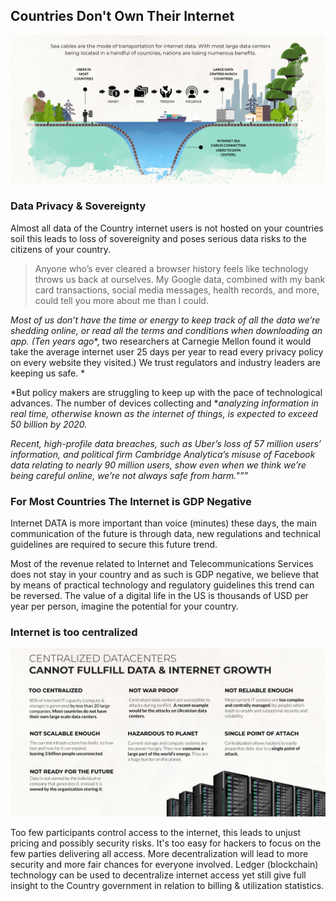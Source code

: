 

## Countries Don't Own Their Internet

![image alt text](img/country_gdp_pos.png)

### Data Privacy & Sovereignty

Almost all data of the Country internet users is not hosted on your countries soil this leads to loss of sovereignity and poses serious data risks to the citizens of your country.

> Anyone who’s ever cleared a browser history feels like technology throws us back at ourselves. My Google data, combined with my bank card transactions, social media messages, health records, and more, could tell you more about me than I could. 

*Most of us don’t have the time or energy to keep track of all the data we’re shedding online, or read all the terms and conditions when downloading an app. (Ten years ago**, two researchers at Carnegie Mellon found it would take the average internet user 25 days per year to read every privacy policy on every website they visited.) We trust regulators and industry leaders are keeping us safe. *

*But policy makers are struggling to keep up with the pace of technological advances. The number of devices collecting and **analyzing information in real time, otherwise known as the internet of things, is expected to exceed 50 billion by 2020.*

*Recent, high-profile data breaches, such as Uber’s loss of 57 million users’ information, and political firm Cambridge Analytica’s misuse of Facebook data relating to nearly 90 million users, show even when we think we’re being careful online, we’re not always safe from harm."””*

### For Most Countries The Internet is GDP Negative

Internet DATA is more important than voice (minutes) these days, the main communication of the future is through data, new regulations and technical guidelines are required to secure this future trend.

Most of the revenue related to Internet and Telecommunications Services does not stay in your country and as such is GDP negative, we believe that by means of practical technology and regulatory guidelines this trend can be reversed. The value of a digital life in the US is thousands of USD per year per person, imagine the potential for your country.

### Internet is too centralized

![](img/centralized_dc_issues.png)

Too few participants control access to the internet, this leads to unjust pricing and possibly security risks. It's too easy for hackers to focus on the few parties delivering all access. More decentralization will lead to more security and more fair chances for everyone involved. Ledger (blockchain) technology can be used to decentralize internet access yet still give full insight to the Country government in relation to billing & utilization statistics.


